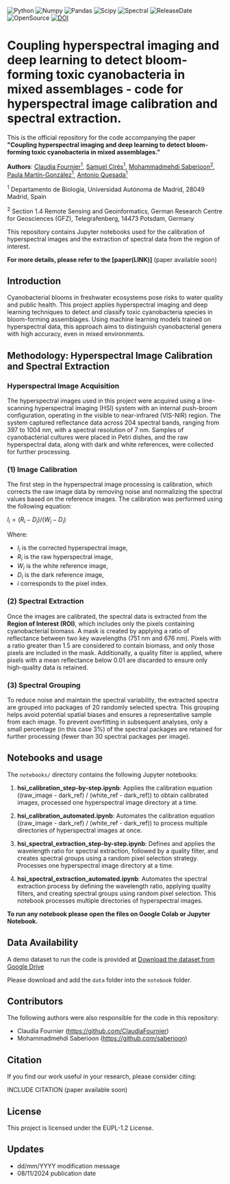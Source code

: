 ![Python](https://img.shields.io/badge/python-v3.8-blue)
![Numpy](https://img.shields.io/badge/numpy-v1.20.2-brightgreen)
![Pandas](https://img.shields.io/badge/pandas-v1.4.2-orange)
![Scipy](https://img.shields.io/badge/scipy-v1.6.3-blueviolet)
![Spectral](https://img.shields.io/badge/spectral-v0.22.2-yellowgreen)
![ReleaseDate](https://img.shields.io/badge/release%20date-oct%202024-red)
![OpenSource](https://img.shields.io/badge/OpenSource-Yes!-6f42c1)
[![DOI](https://zenodo.org/badge/DOI/10.5281/zenodo.14055906.svg)](https://doi.org/10.5281/zenodo.14055906)

# Coupling hyperspectral imaging and deep learning to detect bloom-forming toxic cyanobacteria in mixed assemblages - code for hyperspectral image calibration and spectral extraction.

This is the official repository for the code accompanying the paper **"Coupling hyperspectral imaging and deep learning to detect bloom-forming toxic cyanobacteria in mixed assemblages."**

**Authors**: [Claudia Fournier<sup>1</sup>](https://www.linkedin.com/in/claudia-fournier/), 
[Samuel Cirés<sup>1</sup>](https://uam.es/Ciencias/Samuel-Cir%C3%A9s-G%C3%B3mez/1446778837268.htm?language=es&pid=1446767912028&s%20G?mez,%20Samuel), 
[Mohammadmehdi Saberioon<sup>2</sup>](https://www.gfz-potsdam.de/staff/mohammadmehdi.saberioon/sec14),
[Paula Martín-González<sup>1</sup>](https://www.linkedin.com/in/paula-mart%C3%ADn-gonz%C3%A1lez215/),
[Antonio Quesada<sup>1</sup>](https://uam.es/Ciencias/Antonio-Quesada-del-Corral/1446747451944.htm?language=es&pid=1446767912028&%20Antonio) <br />

<sup>1</sup> Departamento de Biología, Universidad Autónoma de Madrid, 28049 Madrid, Spain

<sup>2</sup> Section 1.4 Remote Sensing and Geoinformatics, German Research Centre for Geosciences (GFZ), Telegrafenberg, 14473 Potsdam, Germany

This repository contains Jupyter notebooks used for the calibration of hyperspectral images and the extraction of spectral data from the region of interest.

**For more details, please refer to the [paper(LINK)]** (paper available soon)


## Introduction

Cyanobacterial blooms in freshwater ecosystems pose risks to water quality and public health. This project applies hyperspectral imaging and deep learning techniques to detect and classify toxic cyanobacteria species in bloom-forming assemblages. Using machine learning models trained on hyperspectral data, this approach aims to distinguish cyanobacterial genera with high accuracy, even in mixed environments.

## Methodology: Hyperspectral Image Calibration and Spectral Extraction

### Hyperspectral Image Acquisition

The hyperspectral images used in this project were acquired using a line-scanning hyperspectral imaging (HSI) system with an internal push-broom configuration, operating in the visible to near-infrared (VIS-NIR) region. The system captured reflectance data across 204 spectral bands, ranging from 397 to 1004 nm, with a spectral resolution of 7 nm. Samples of cyanobacterial cultures were placed in Petri dishes, and the raw hyperspectral data, along with dark and white references, were collected for further processing.

### (1) Image Calibration

The first step in the hyperspectral image processing is calibration, which corrects the raw image data by removing noise and normalizing the spectral values based on the reference images. The calibration was performed using the following equation:

$I_i = (R_i - D_i) / (W_i - D_i)$

Where:
- $`I_i`$ is the corrected hyperspectral image,
- $`R_i`$ is the raw hyperspectral image,
- $`W_i`$ is the white reference image,
- $`D_i`$ is the dark reference image,
- $`i`$ corresponds to the pixel index.

### (2) Spectral Extraction

Once the images are calibrated, the spectral data is extracted from the **Region of Interest (ROI)**, which includes only the pixels containing cyanobacterial biomass. A mask is created by applying a ratio of reflectance between two key wavelengths (751 nm and 676 nm). Pixels with a ratio greater than 1.5 are considered to contain biomass, and only those pixels are included in the mask. Additionally, a quality filter is applied, where pixels with a mean reflectance below 0.01 are discarded to ensure only high-quality data is retained.

### (3) Spectral Grouping

To reduce noise and maintain the spectral variability, the extracted spectra are grouped into packages of 20 randomly selected spectra. This grouping helps avoid potential spatial biases and ensures a representative sample from each image. To prevent overfitting in subsequent analyses, only a small percentage (in this case 3%) of the spectral packages are retained for further processing (fewer than 30 spectral packages per image).


## Notebooks and usage

The `notebooks/` directory contains the following Jupyter notebooks:

1. **hsi_calibration_step-by-step.ipynb**: Applies the calibration equation ((raw_image - dark_ref) / (white_ref - dark_ref)) to obtain calibrated images, processed one hyperspectral image directory at a time.

2. **hsi_calibration_automated.ipynb**: Automates the calibration equation ((raw_image - dark_ref) / (white_ref - dark_ref)) to process multiple directories of hyperspectral images at once.

3. **hsi_spectral_extraction_step-by-step.ipynb**: Defines and applies the wavelength ratio for spectral extraction, followed by a quality filter, and creates spectral groups using a random pixel selection strategy. Processes one hyperspectral image directory at a time.

4. **hsi_spectral_extraction_automated.ipynb**: Automates the spectral extraction process by defining the wavelength ratio, applying quality filters, and creating spectral groups using random pixel selection. This notebook processes multiple directories of hyperspectral images.

**To run any notebook please open the files on Google Colab or Jupyter Notebook.**


## Data Availability

A demo dataset to run the code is provided at [Download the dataset from Google Drive](https://drive.google.com/drive/folders/1U7D0wilTyeWWNS8UFReOImpUR5D1l3zS?usp=drive_link)

Please download and add the `data` folder into the `notebook` folder.


## Contributors

The following authors were also responsible for the code in this repository:
- Claudia Fournier (https://github.com/ClaudiaFournier)
- Mohammadmehdi Saberioon (https://github.com/saberioon)


## Citation

If you find our work useful in your research, please consider citing:

INCLUDE CITATION (paper available soon)


## License

This project is licensed under the EUPL-1.2 License.


## Updates

* dd/mm/YYYY modification message
* 08/11/2024 publication date
